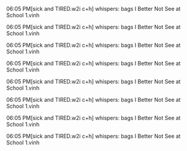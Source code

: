


06:05 PM[sick and TIRED.w2i c+h] whispers: bags I Better Not See at School 1.vinh

06:05 PM[sick and TIRED.w2i c+h] whispers: bags I Better Not See at School 1.vinh

06:05 PM[sick and TIRED.w2i c+h] whispers: bags I Better Not See at School 1.vinh

06:05 PM[sick and TIRED.w2i c+h] whispers: bags I Better Not See at School 1.vinh

06:05 PM[sick and TIRED.w2i c+h] whispers: bags I Better Not See at School 1.vinh

06:05 PM[sick and TIRED.w2i c+h] whispers: bags I Better Not See at School 1.vinh

06:05 PM[sick and TIRED.w2i c+h] whispers: bags I Better Not See at School 1.vinh

06:05 PM[sick and TIRED.w2i c+h] whispers: bags I Better Not See at School 1.vinh
